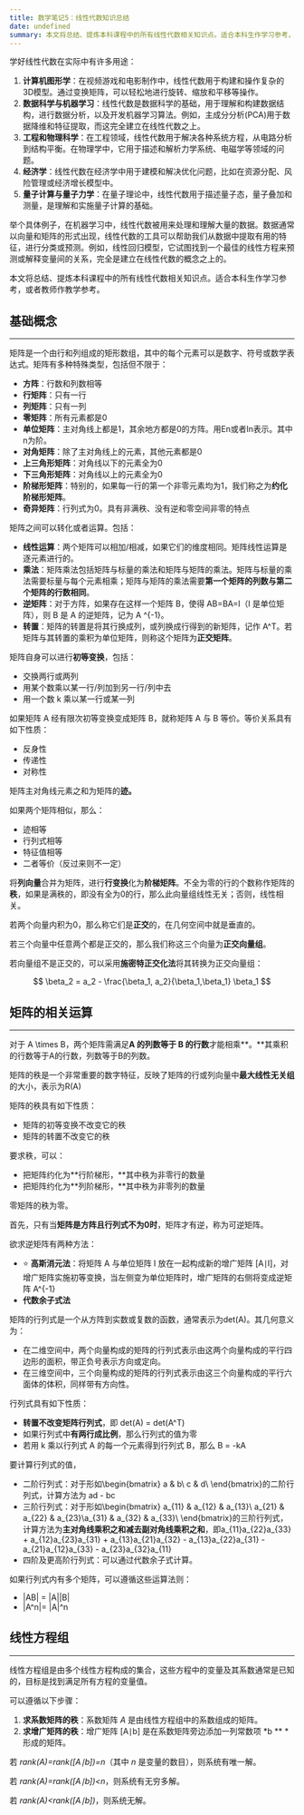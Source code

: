 ```yaml
---
title: 数学笔记5：线性代数知识总结
date: undefined
summary: 本文将总结、提炼本科课程中的所有线性代数相关知识点。适合本科生作学习参考，或者教师作教学参考。
---
```



学好线性代数在实际中有许多用途：

1. **计算机图形学**：在视频游戏和电影制作中，线性代数用于构建和操作复杂的3D模型。通过变换矩阵，可以轻松地进行旋转、缩放和平移等操作。
2. **数据科学与机器学习**：线性代数是数据科学的基础，用于理解和构建数据结构，进行数据分析，以及开发机器学习算法。例如，主成分分析(PCA)用于数据降维和特征提取，而这完全建立在线性代数之上。
3. **工程和物理科学**：在工程领域，线性代数用于解决各种系统方程，从电路分析到结构平衡。在物理学中，它用于描述和解析力学系统、电磁学等领域的问题。
4. **经济学**：线性代数在经济学中用于建模和解决优化问题，比如在资源分配、风险管理或经济增长模型中。
5. **量子计算与量子力学**：在量子理论中，线性代数用于描述量子态，量子叠加和测量，是理解和实施量子计算的基础。

举个具体例子，在机器学习中，线性代数被用来处理和理解大量的数据。数据通常以向量和矩阵的形式出现，线性代数的工具可以帮助我们从数据中提取有用的特征，进行分类或预测。例如，线性回归模型，它试图找到一个最佳的线性方程来预测或解释变量间的关系，完全是建立在线性代数的概念之上的。

本文将总结、提炼本科课程中的所有线性代数相关知识点。适合本科生作学习参考，或者教师作教学参考。





## 基础概念

---

矩阵是一个由行和列组成的矩形数组，其中的每个元素可以是数字、符号或数学表达式。矩阵有多种特殊类型，包括但不限于：
- **方阵**：行数和列数相等
- **行矩阵**：只有一行
- **列矩阵**：只有一列
- **零矩阵**：所有元素都是0
- **单位矩阵**：主对角线上都是1，其余地方都是0的方阵。用En或者In表示。其中n为阶。
- **对角矩阵**：除了主对角线上的元素，其他元素都是0
- **上三角形矩阵**：对角线以下的元素全为0
- **下三角形矩阵**：对角线以上的元素全为0
- **阶梯形矩阵**：特别的，如果每一行的第一个非零元素均为1，我们称之为**约化阶梯形矩阵**。
- **奇异矩阵**：行列式为0。具有非满秩、没有逆和零空间非零的特点

矩阵之间可以转化或者运算。包括：
- **线性运算**：两个矩阵可以相加/相减，如果它们的维度相同。矩阵线性运算是逐元素进行的。
- **乘法**：矩阵乘法包括矩阵与标量的乘法和矩阵与矩阵的乘法。矩阵与标量的乘法需要标量与每个元素相乘；矩阵与矩阵的乘法需要**第一个矩阵的列数与第二个矩阵的行数相同**。
- **逆矩阵**：对于方阵，如果存在这样一个矩阵 B，使得 AB=BA=I（I 是单位矩阵），则 B 是 A 的逆矩阵，记为 A ^{-1}。
- **转置**：矩阵的转置是将其行换成列，或列换成行得到的新矩阵，记作 A^T。若矩阵与其转置的乘积为单位矩阵，则称这个矩阵为**正交矩阵**。

矩阵自身可以进行**初等变换**，包括：
- 交换两行或两列
- 用某个数乘以某一行/列加到另一行/列中去
- 用一个数 k 乘以某一行或某一列

如果矩阵 A 经有限次初等变换变成矩阵 B，就称矩阵 A 与 B 等价。等价关系具有如下性质：
- 反身性
- 传递性
- 对称性

矩阵主对角线元素之和为矩阵的**迹。**

如果两个矩阵相似，那么：
- 迹相等
- 行列式相等
- 特征值相等
- 二者等价（反过来则不一定）

将**列向量**合并为矩阵，进行**行变换**化为**阶梯矩阵**。不全为零的行的个数称作矩阵的**秩**，如果是满秩的，即没有全为0的行，那么此向量组线性无关；否则，线性相关。

若两个向量内积为0，那么称它们是**正交**的，在几何空间中就是垂直的。

若三个向量中任意两个都是正交的，那么我们称这三个向量为**正交向量组**。

若向量组不是正交的，可以采用**施密特正交化法**将其转换为正交向量组：

$$
\beta_2 = a_2 - \frac{\beta_1, a_2}{\beta_1,\beta_1} \beta_1
$$





## 矩阵的相关运算

---

对于 A \times B，两个矩阵需满足**A 的列数等于 B 的行数**才能相乘**。**其乘积的行数等于A的行数，列数等于B的列数。

矩阵的秩是一个非常重要的数字特征，反映了矩阵的行或列向量中**最大线性无关组**的大小，表示为R(A)

矩阵的秩具有如下性质：
- 矩阵的初等变换不改变它的秩
- 矩阵的转置不改变它的秩

要求秩，可以：
- 把矩阵约化为**行阶梯形，**其中秩为非零行的数量
- 把矩阵约化为**列阶梯形，**其中秩为非零列的数量

零矩阵的秩为零。

首先，只有当**矩阵是方阵且行列式不为0时**，矩阵才有逆，称为可逆矩阵。

欲求逆矩阵有两种方法：
- ⭐️ **高斯消元法**：将矩阵 A 与单位矩阵  I  放在一起构成新的增广矩阵 [A∣I]，对增广矩阵实施初等变换，当左侧变为单位矩阵时，增广矩阵的右侧将变成逆矩阵 A^{-1}
- **代数余子式法**

矩阵的行列式是一个从方阵到实数或复数的函数，通常表示为det(A)。其几何意义为：
- 在二维空间中，两个向量构成的矩阵的行列式表示由这两个向量构成的平行四边形的面积，带正负号表示方向或定向。
- 在三维空间中，三个向量构成的矩阵的行列式表示由这三个向量构成的平行六面体的体积，同样带有方向性。

行列式具有如下性质：
- **转置不改变矩阵行列式**，即 det(A) = det(A^T)
- 如果行列式中**有两行成比例**，那么行列式的值为零
- 若用 k 乘以行列式 A 的每一个元素得到行列式 B，那么 B = -kA

要计算行列式的值，
- 二阶行列式：对于形如\begin{bmatrix}
a & b\\
c & d\\
\end{bmatrix}的二阶行列式，计算方法为 ad - bc
- 三阶行列式：对于形如\begin{bmatrix}
a_{11} & a_{12} & a_{13}\\
a_{21} & a_{22} & a_{23}\\a_{31} & a_{32} & a_{33}\\
\end{bmatrix}的三阶行列式，计算方法为**主对角线乘积之和减去副对角线乘积之和**，即a_{11}a_{22}a_{33} + a_{12}a_{23}a_{31} + a_{13}a_{21}a_{32} - a_{13}a_{22}a_{31} - a_{21}a_{12}a_{33} - a_{23}a_{32}a_{11}
- 四阶及更高阶行列式：可以通过代数余子式计算。

如果行列式内有多个矩阵，可以遵循这些运算法则：
- |AB| = |A||B|
- |A^n|= |A|^n





## 线性方程组

---

线性方程组是由多个线性方程构成的集合，这些方程中的变量及其系数通常是已知的，目标是找到满足所有方程的变量值。

可以遵循以下步骤：

1. **求系数矩阵的秩**：系数矩阵 *A* 是由线性方程组中的系数组成的矩阵。
2. **求增广矩阵的秩**：增广矩阵 [A∣b] 是在系数矩阵旁边添加一列常数项 *b ** *形成的矩阵。

若 *rank(A)=rank([A∣b])=n*（其中 *n* 是变量的数目），则系统有唯一解。

若 *rank(A)=rank([A∣b])<n*，则系统有无穷多解。

若 *rank(A)<rank([A∣b])*，则系统无解。
